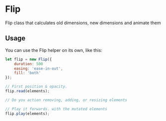 # Flip
Flip class that calculates old dimensions, new dimensions and animate them

## Usage

You can use the Flip helper on its own, like this:

```javascript
let flip = new Flip({
  	duration: 500
  	easing: 'ease-in-out',
	fill: 'both'
});

// First position & opacity.
flip.read(elements);

// Do you action removing, adding, or resizing elements

// Play it forwards. with the mutated elements
flip.play(elements);